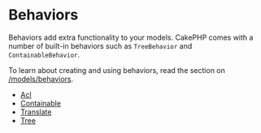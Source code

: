 # Behaviors

Behaviors add extra functionality to your models. CakePHP comes
with a number of built-in behaviors such as `TreeBehavior`
and `ContainableBehavior`.

To learn about creating and using behaviors, read the section
on [/models/behaviors](models/behaviors.md).

- [Acl](core-libraries/behaviors/acl.md)
- [Containable](core-libraries/behaviors/containable.md)
- [Translate](core-libraries/behaviors/translate.md)
- [Tree](core-libraries/behaviors/tree.md)
